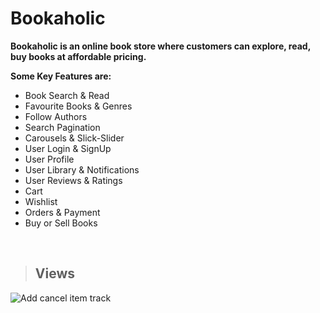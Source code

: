 # Bookaholic

**Bookaholic is an online book store where customers can explore, read, buy books at affordable pricing.**

**Some Key Features are:**
* Book Search & Read
* Favourite Books & Genres
* Follow Authors
* Search Pagination
* Carousels & Slick-Slider
* User Login & SignUp
* User Profile
* User Library & Notifications
* User Reviews & Ratings
* Cart
* Wishlist
* Orders & Payment
* Buy or Sell Books
<br>

> ## Views

![Add cancel item   track](https://user-images.githubusercontent.com/73666943/186479533-461c96d9-6dac-4c61-bbfb-da6120ad3f35.png)

